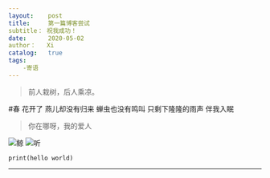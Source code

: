 ```yaml
---
layout:    post
title:     第一篇博客尝试
subtitle： 祝我成功！
date:      2020-05-02
author：   Xi
catalog:   true
tags:
    -寄语
---
```


>前人栽树，后人乘凉。

#春
花开了
燕儿却没有归来
蝉虫也没有鸣叫
只剩下隆隆的雨声
伴我入眠

>你在哪呀，我的爱人

![鲸](https://upload-images.jianshu.io/upload_images/20596245-05b8039d9cd29252.jpg?imageMogr2/auto-orient/strip%7CimageView2/2/w/1240)
![听](https://share.getcloudapp.com/jkul4v6r)

`print(hello world)`
***


